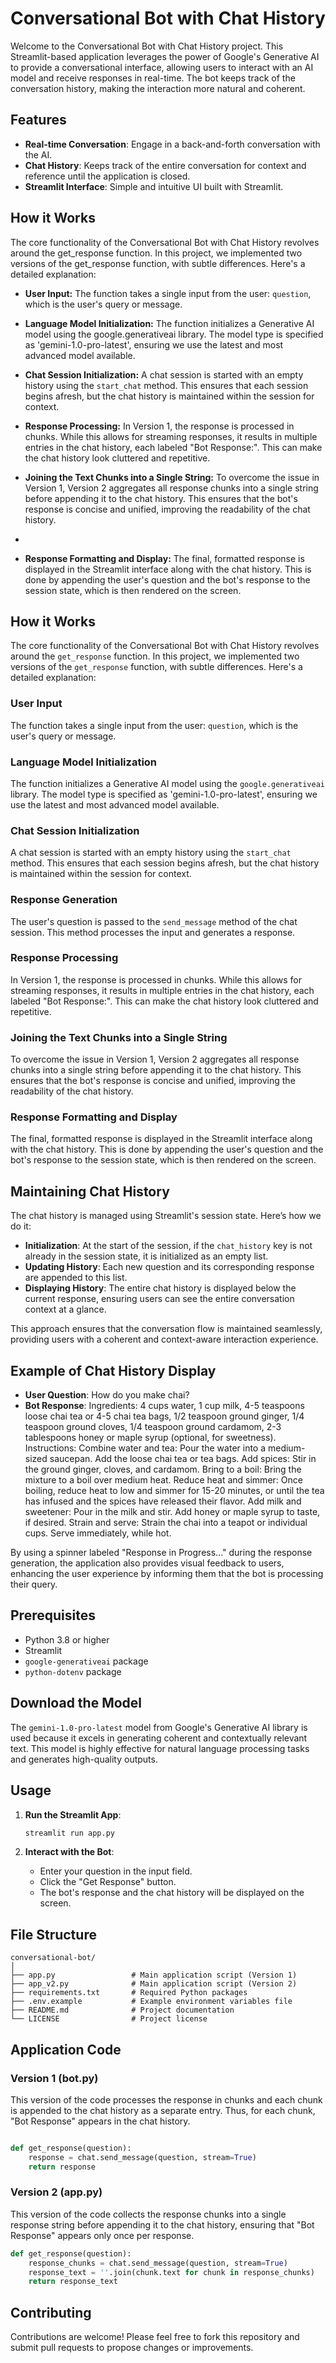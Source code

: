 # Conversational Bot with Chat History

Welcome to the Conversational Bot with Chat History project. This Streamlit-based application leverages the power of Google's Generative AI to provide a conversational interface, allowing users to interact with an AI model and receive responses in real-time. The bot keeps track of the conversation history, making the interaction more natural and coherent.


## Features

- **Real-time Conversation**: Engage in a back-and-forth conversation with the AI.
- **Chat History**: Keeps track of the entire conversation for context and reference until the application is closed.
- **Streamlit Interface**: Simple and intuitive UI built with Streamlit.
  

## How it Works

The core functionality of the Conversational Bot with Chat History revolves around the get_response function. In this project, we implemented two versions of the get_response function, with subtle differences. Here's a detailed explanation:


- **User Input:** The function takes a single input from the user: `question`, which is the user's query or message.

- **Language Model Initialization:** The function initializes a Generative AI model using the google.generativeai library. The model type is specified as 'gemini-1.0-pro-latest', ensuring we use the latest and most advanced model available.

- **Chat Session Initialization:** A chat session is started with an empty history using the `start_chat` method. This ensures that each session begins afresh, but the chat history is maintained within the session for context.

- **Response Processing:** In Version 1, the response is processed in chunks. While this allows for streaming responses, it results in multiple entries in the chat history, each labeled "Bot Response:". This can make the chat history look cluttered and repetitive.

- **Joining the Text Chunks into a Single String:** To overcome the issue in Version 1, Version 2 aggregates all response chunks into a single string before appending it to the chat history. This ensures that the bot's response is concise and unified, improving the readability of the chat history.
- 
- **Response Formatting and Display:** The final, formatted response is displayed in the Streamlit interface along with the chat history. This is done by appending the user's question and the bot's response to the session state, which is then rendered on the screen.




## How it Works

The core functionality of the Conversational Bot with Chat History revolves around the `get_response` function. In this project, we implemented two versions of the `get_response` function, with subtle differences. Here's a detailed explanation:

### User Input

The function takes a single input from the user: `question`, which is the user's query or message.

### Language Model Initialization

The function initializes a Generative AI model using the `google.generativeai` library. The model type is specified as 'gemini-1.0-pro-latest', ensuring we use the latest and most advanced model available.

### Chat Session Initialization

A chat session is started with an empty history using the `start_chat` method. This ensures that each session begins afresh, but the chat history is maintained within the session for context.

### Response Generation

The user's question is passed to the `send_message` method of the chat session. This method processes the input and generates a response. 

### Response Processing

In Version 1, the response is processed in chunks. While this allows for streaming responses, it results in multiple entries in the chat history, each labeled "Bot Response:". This can make the chat history look cluttered and repetitive.

### Joining the Text Chunks into a Single String

To overcome the issue in Version 1, Version 2 aggregates all response chunks into a single string before appending it to the chat history. This ensures that the bot's response is concise and unified, improving the readability of the chat history.

### Response Formatting and Display

The final, formatted response is displayed in the Streamlit interface along with the chat history. This is done by appending the user's question and the bot's response to the session state, which is then rendered on the screen.

## Maintaining Chat History

The chat history is managed using Streamlit's session state. Here’s how we do it:

- **Initialization**: At the start of the session, if the `chat_history` key is not already in the session state, it is initialized as an empty list.
- **Updating History**: Each new question and its corresponding response are appended to this list.
- **Displaying History**: The entire chat history is displayed below the current response, ensuring users can see the entire conversation context at a glance.

This approach ensures that the conversation flow is maintained seamlessly, providing users with a coherent and context-aware interaction experience.

## Example of Chat History Display

- **User Question**: How do you make chai?
- **Bot Response**: Ingredients: 4 cups water, 1 cup milk, 4-5 teaspoons loose chai tea or 4-5 chai tea bags, 1/2 teaspoon ground ginger, 1/4 teaspoon ground cloves, 1/4 teaspoon ground cardamom, 2-3 tablespoons honey or maple syrup (optional, for sweetness). Instructions: Combine water and tea: Pour the water into a medium-sized saucepan. Add the loose chai tea or tea bags. Add spices: Stir in the ground ginger, cloves, and cardamom. Bring to a boil: Bring the mixture to a boil over medium heat. Reduce heat and simmer: Once boiling, reduce heat to low and simmer for 15-20 minutes, or until the tea has infused and the spices have released their flavor. Add milk and sweetener: Pour in the milk and stir. Add honey or maple syrup to taste, if desired. Strain and serve: Strain the chai into a teapot or individual cups. Serve immediately, while hot.

By using a spinner labeled "Response in Progress..." during the response generation, the application also provides visual feedback to users, enhancing the user experience by informing them that the bot is processing their query.





## Prerequisites

- Python 3.8 or higher
- Streamlit
- `google-generativeai` package
- `python-dotenv` package

## Download the Model

The `gemini-1.0-pro-latest` model from Google's Generative AI library is used because it excels in generating coherent and contextually relevant text. This model is highly effective for natural language processing tasks and generates high-quality outputs.

## Usage

1. **Run the Streamlit App**:
   ```sh
   streamlit run app.py
   ```

2. **Interact with the Bot**:
   - Enter your question in the input field.
   - Click the "Get Response" button.
   - The bot's response and the chat history will be displayed on the screen.

## File Structure

```
conversational-bot/
│
├── app.py                 # Main application script (Version 1)
├── app_v2.py              # Main application script (Version 2)
├── requirements.txt       # Required Python packages
├── .env.example           # Example environment variables file
├── README.md              # Project documentation
└── LICENSE                # Project license
```

## Application Code

### Version 1 (bot.py)

This version of the code processes the response in chunks and each chunk is appended to the chat history as a separate entry. Thus, for each chunk, "Bot Response" appears in the chat history.

```python

def get_response(question):
    response = chat.send_message(question, stream=True)
    return response

```

### Version 2 (app.py)

This version of the code collects the response chunks into a single response string before appending it to the chat history, ensuring that "Bot Response" appears only once per response.

```python
def get_response(question):
    response_chunks = chat.send_message(question, stream=True)
    response_text = ''.join(chunk.text for chunk in response_chunks)
    return response_text

```



## Contributing

Contributions are welcome! Please feel free to fork this repository and submit pull requests to propose changes or improvements.
